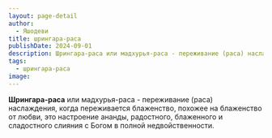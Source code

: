 ```yaml
---
layout: page-detail
author:
  - Яшодеви
title: шрингара-раса
publishDate: 2024-09-01
description: Шрингара-раса или мадхурья-раса - переживание (раса) наслаждения, когда переживается блаженство, похожее на блаженство от любви, это настроение ананды, радостного, блаженного и сладостного слияния с Богом в полной недвойственности.
tags:
  - шрингара-раса
image:
---
```


**Шрингара-раса** или мадхурья-раса - переживание (раса) наслаждения, когда переживается блаженство, похожее на блаженство от любви, это настроение ананды, радостного, блаженного и сладостного слияния с Богом в полной недвойственности.

